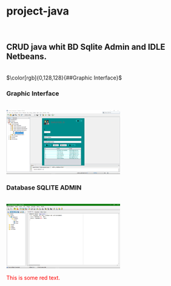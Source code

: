 # project-java
<br>
<h2 fill="#008080">CRUD java whit BD Sqlite Admin and IDLE Netbeans.</h2>
<br>
$\color[rgb]{0,128,128}{##Graphic Interface}$
<h3 color[rgb]{1,0,1}>Graphic Interface</h3> 
<br>
<img alt="Graphic Interfaz project" src="src/system_employees/means/interfaz.png" width="300" >
<br>
<h3 '#008080'>Database SQLITE ADMIN</h3>
<br>
<img alt="database employees" src="src/system_employees/means/bd.png" width="300" >
<br>
<p style='color:red'>This is some red text.</p>
